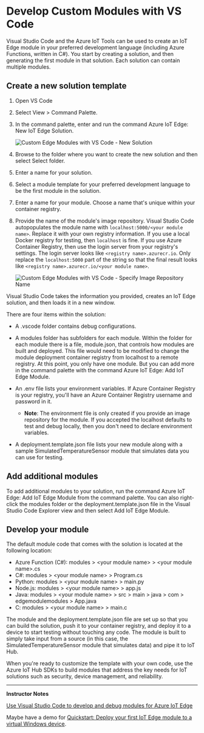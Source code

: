 # Develop Custom Modules with VS Code

Visual Studio Code and the Azure IoT Tools can be used to create an IoT Edge module in your preferred development language (including Azure Functions, written in C#). You start by creating a solution, and then generating the first module in that solution. Each solution can contain multiple modules.

## Create a new solution template

1. Open VS Code

1. Select View > Command Palette.

1. In the command palette, enter and run the command Azure IoT Edge: New IoT Edge Solution.

    ![Custom Edge Modules with VS Code - New Solution](../../Linked_Image_Files/M07_L01-EdgeModulesAndContainers-CreateCustomModule-new-solution.png)

1. Browse to the folder where you want to create the new solution and then select Select folder.

1. Enter a name for your solution.

1. Select a module template for your preferred development language to be the first module in the solution.

1. Enter a name for your module. Choose a name that's unique within your container registry.

1. Provide the name of the module's image repository. Visual Studio Code autopopulates the module name with `localhost:5000/<your module name>`. Replace it with your own registry information. If you use a local Docker registry for testing, then `localhost` is fine. If you use Azure Container Registry, then use the login server from your registry's settings. The login server looks like `<registry name>.azurecr.io`. Only replace the `localhost:5000` part of the string so that the final result looks like `<registry name>.azurecr.io/<your module name>`.

    ![Custom Edge Modules with VS Code - Specify Image Repository Name](../../Linked_Image_Files/M07_L01-EdgeModulesAndContainers-CreateCustomModule-repository.png)

Visual Studio Code takes the information you provided, creates an IoT Edge solution, and then loads it in a new window.

There are four items within the solution:

* A .vscode folder contains debug configurations.
* A modules folder has subfolders for each module. Within the folder for each module there is a file, module.json, that controls how modules are built and deployed. This file would need to be modified to change the module deployment container registry from localhost to a remote registry. At this point, you only have one module. But you can add more in the command palette with the command Azure IoT Edge: Add IoT Edge Module.
* An .env file lists your environment variables. If Azure Container Registry is your registry, you'll have an Azure Container Registry username and password in it.

    * **Note**: The environment file is only created if you provide an image repository for the module. If you accepted the localhost defaults to test and debug locally, then you don't need to declare environment variables.

* A deployment.template.json file lists your new module along with a sample SimulatedTemperatureSensor module that simulates data you can use for testing.

## Add additional modules

To add additional modules to your solution, run the command Azure IoT Edge: Add IoT Edge Module from the command palette. You can also right-click the modules folder or the deployment.template.json file in the Visual Studio Code Explorer view and then select Add IoT Edge Module.

## Develop your module

The default module code that comes with the solution is located at the following location:

* Azure Function (C#): modules \> \<your module name\> \> \<your module name\>.cs
* C#: modules \> \<your module name\> \> Program.cs
* Python: modules \> \<your module name\> \> main.py
* Node.js: modules \> \<your module name\> \> app.js
* Java: modules \> \<your module name\> \> src \> main \> java \> com \> edgemodulemodules \> App.java
* C: modules \> \<your module name\> \> main.c

The module and the deployment.template.json file are set up so that you can build the solution, push it to your container registry, and deploy it to a device to start testing without touching any code. The module is built to simply take input from a source (in this case, the SimulatedTemperatureSensor module that simulates data) and pipe it to IoT Hub.

When you're ready to customize the template with your own code, use the Azure IoT Hub SDKs to build modules that address the key needs for IoT solutions such as security, device management, and reliability.

---

**Instructor Notes**

[Use Visual Studio Code to develop and debug modules for Azure IoT Edge](https://docs.microsoft.com/en-us/azure/iot-edge/how-to-vs-code-develop-module)

Maybe have a demo for [Quickstart: Deploy your first IoT Edge module to a virtual Windows device](https://docs.microsoft.com/en-us/azure/iot-edge/quickstart).

